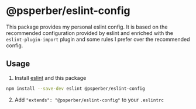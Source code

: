 # @psperber/eslint-config

This package provides my personal eslint config.
It is based on the recommended configuration provided by eslint
and enriched with the `eslint-plugin-import` plugin and some rules I prefer over the recommended config.

## Usage

1. Install [eslint](https://eslint.org) and this package
```sh
npm install --save-dev eslint @psperber/eslint-config
```
2. Add `"extends": "@psperber/eslint-config"` to your `.eslintrc`